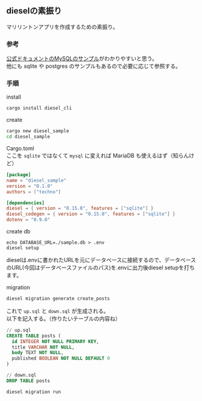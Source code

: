 ## dieselの素振り

マリリントンアプリを作成するための素振り。  

### 参考

[公式ドキュメントのMySQLのサンプル](https://github.com/diesel-rs/diesel/tree/0.15.x/examples/mysql)がわかりやすいと思う。  
他にも sqlite や postgres のサンプルもあるので必要に応じて参照する。


### 手順

install 

```bash
cargo install diesel_cli
```

create

```bash
cargo new diesel_sample
cd diesel_sample
```

Cargo.toml  
ここを `sqlite` ではなくて `mysql` に変えれば MariaDB も使えるはず（知らんけど）

```toml
[package]
name = "diesel_sample"
version = "0.1.0"
authors = ["techno"]

[dependencies]
diesel = { version = "0.15.0", features = ["sqlite"] }
diesel_codegen = { version = "0.15.0", features = ["sqlite"] }
dotenv = "0.9.0"
```

create db

```
echo DATABASE_URL=./sample.db > .env
diesel setup
```

dieselは.envに書かれたURLを元にデータベースに接続するので、データベースのURL(今回はデータベースファイルのパス)を.envに出力後diesel setupを打ちます。


migration 

```bash
diesel migration generate create_posts
```

これで `up.sql` と `down.sql` が生成される。  
以下を記入する。（作りたいテーブルの内容ね）  

```sql
// up.sql
CREATE TABLE posts (
  id INTEGER NOT NULL PRIMARY KEY,
  title VARCHAR NOT NULL,
  body TEXT NOT NULL,
  published BOOLEAN NOT NULL DEFAULT 0
)
```


```sql
// down.sql
DROP TABLE posts
```


```bash
diesel migration run
```
